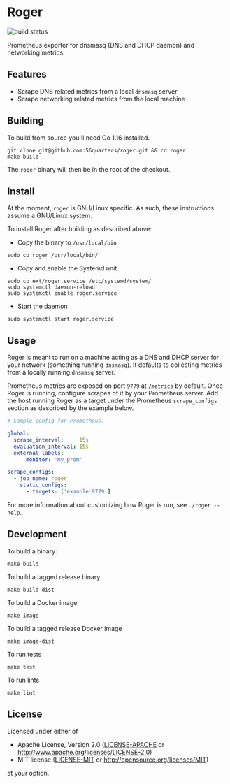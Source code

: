 # Roger

![build status](https://github.com/56quarters/roger/actions/workflows/go.yml/badge.svg)

Prometheus exporter for dnsmasq (DNS and DHCP daemon) and networking metrics.

## Features

* Scrape DNS related metrics from a local `dnsmasq` server
* Scrape networking related metrics from the local machine

## Building

To build from source you'll need Go 1.16 installed.

```
git clone git@github.com:56quarters/roger.git && cd roger
make build
```

The `roger` binary will then be in the root of the checkout.

## Install

At the moment, `roger` is GNU/Linux specific. As such, these instructions assume a
GNU/Linux system.

To install Roger after building as described above:

* Copy the binary to `/usr/local/bin`

```
sudo cp roger /usr/local/bin/
```

* Copy and enable the Systemd unit

```
sudo cp ext/roger.service /etc/systemd/system/
sudo systemctl daemon-reload
sudo systemctl enable roger.service
```

* Start the daemon

```
sudo systemctl start roger.service
```

## Usage

Roger is meant to run on a machine acting as a DNS and DHCP server for your
network (something running `dnsmasq`). It defaults to collecting metrics from
a locally running `dnsmasq` server.

Prometheus metrics are exposed on port `9779` at `/metrics` by default. Once Roger
is running, configure scrapes of it by your Prometheus server. Add the host running
Roger as a target under the Prometheus `scrape_configs` section as described by
the example below.

```yaml
# Sample config for Prometheus.

global:
  scrape_interval:     15s
  evaluation_interval: 15s
  external_labels:
      monitor: 'my_prom'

scrape_configs:
  - job_name: roger
    static_configs:
      - targets: ['example:9779']
```

For more information about customizing how Roger is run, see `./roger --help`.

## Development

To build a binary:

```
make build
```

To build a tagged release binary:

```
make build-dist
```

To build a Docker image

```
make image
```

To build a tagged release Docker image

```
make image-dist
```

To run tests

```
make test
```

To run lints

```
make lint
```

## License

Licensed under either of
* Apache License, Version 2.0 ([LICENSE-APACHE](LICENSE-APACHE) or http://www.apache.org/licenses/LICENSE-2.0)
* MIT license ([LICENSE-MIT](LICENSE-MIT) or http://opensource.org/licenses/MIT)

at your option.
